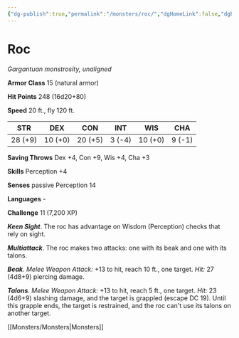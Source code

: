 ```yaml
---
{"dg-publish":true,"permalink":"/monsters/roc/","dgHomeLink":false,"dgPassFrontmatter":true}
---
```



# Roc

*Gargantuan monstrosity, unaligned*

**Armor Class** 15 (natural armor)

**Hit Points** 248 (16d20+80)

**Speed** 20 ft., fly 120 ft.

| STR     | DEX     | CON     | INT    | WIS     | CHA    |
|---------|---------|---------|--------|---------|--------|
| 28 (+9) | 10 (+0) | 20 (+5) | 3 (-4) | 10 (+0) | 9 (-1) |

**Saving Throws** Dex +4, Con +9, Wis +4, Cha +3

**Skills** Perception +4

**Senses** passive Perception 14

**Languages** -

**Challenge** 11 (7,200 XP)

***Keen Sight***. The roc has advantage on Wisdom (Perception) checks that rely on sight.


***Multiattack***. The roc makes two attacks: one with its beak and one with its talons.

***Beak***. *Melee Weapon Attack:* +13 to hit, reach 10 ft., one target. *Hit:* 27 (4d8+9) piercing damage.

***Talons***. *Melee Weapon Attack:* +13 to hit, reach 5 ft., one target. *Hit:* 23 (4d6+9) slashing damage, and the target is grappled (escape DC 19). Until this grapple ends, the target is restrained, and the roc can't use its talons on another target.


[[Monsters/Monsters|Monsters]]